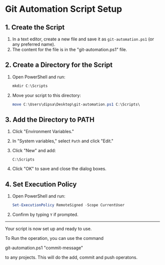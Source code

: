# Git Automation Script Setup

## 1. Create the Script

1. In a text editor, create a new file and save it as `git-automation.ps1` (or any preferred name).
1. The content for the file is in the "git-automation.ps1" file.


## 2. Create a Directory for the Script

1. Open PowerShell and run:

    ```powershell
    mkdir C:\Scripts
    ```

2. Move your script to this directory:

    ```powershell
    move C:\Users\dipsa\Desktop\git-automation.ps1 C:\Scripts\
    ```

## 3. Add the Directory to PATH

1. Click "Environment Variables."

2. In "System variables," select `Path` and click "Edit."

3. Click "New" and add:

    ```plaintext
    C:\Scripts
    ```

4. Click "OK" to save and close the dialog boxes.

## 4. Set Execution Policy

1. Open PowerShell and run:

    ```powershell
    Set-ExecutionPolicy RemoteSigned -Scope CurrentUser
    ```

2. Confirm by typing `Y` if prompted.

---

Your script is now set up and ready to use.

To Run the operation,  you can use  the command

git-automation.ps1 "commit-message"

to any projects.
This will do the add, commit and push operatons.
